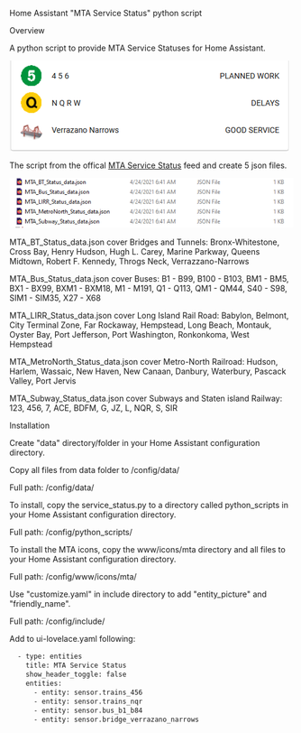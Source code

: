 Home Assistant "MTA Service Status" python script

Overview

A python script to provide MTA Service Statuses for Home Assistant. 

<img src="images/service.png">

The script from the offical <a href="https://new.mta.info/planned-service-changes">MTA Service Status</a> feed and create 5 json files.

<img src="images/all_json_files.png">

MTA_BT_Status_data.json cover Bridges and Tunnels: Bronx-Whitestone, Cross Bay, Henry Hudson, Hugh L. Carey, Marine Parkway, Queens Midtown, Robert F. Kennedy, Throgs Neck, Verrazzano-Narrows

MTA_Bus_Status_data.json cover Buses: B1 - B99, B100 - B103, BM1 - BM5, BX1 - BX99, BXM1 - BXM18, M1 - M191, Q1 - Q113, QM1 - QM44, S40 - S98, SIM1 - SIM35, X27 - X68

MTA_LIRR_Status_data.json cover Long Island Rail Road: Babylon, Belmont, City Terminal Zone, Far Rockaway, Hempstead, Long Beach, Montauk, Oyster Bay, Port Jefferson, Port Washington, Ronkonkoma, West Hempstead

MTA_MetroNorth_Status_data.json cover Metro-North Railroad: Hudson, Harlem, Wassaic, New Haven, New Canaan, Danbury, Waterbury, Pascack Valley, Port Jervis

MTA_Subway_Status_data.json cover Subways and Staten island Railway: 123, 456, 7, ACE, BDFM, G, JZ, L, NQR, S, SIR


Installation

Create "data" directory/folder in your Home Assistant configuration directory.

Copy all files from data folder to /config/data/

Full path: /config/data/

To install, copy the service_status.py to a directory called python_scripts in your Home Assistant configuration directory.

Full path: /config/python_scripts/

To install the MTA icons, copy the www/icons/mta directory and all files to your Home Assistant configuration directory.

Full path: /config/www/icons/mta/

Use "customize.yaml" in include directory to add "entity_picture" and "friendly_name".

Full path: /config/include/

Add to ui-lovelace.yaml following:

      - type: entities
        title: MTA Service Status
        show_header_toggle: false
        entities:
          - entity: sensor.trains_456
          - entity: sensor.trains_nqr
          - entity: sensor.bus_b1_b84
          - entity: sensor.bridge_verrazano_narrows
